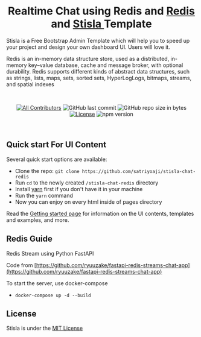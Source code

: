 
<h1 align="center">Realtime Chat using Redis and <a href="https://redis.io/">
    Redis
  </a>
  and 
  <a href="https://getstisla.com">
    Stisla
  </a>
  Template</h1>

<p>
  Stisla is a Free Bootstrap Admin Template which will help you to speed up your project and design your own dashboard UI. Users will love it.
</p>
<p>
  Redis is an in-memory data structure store, used as a distributed, in-memory key–value database, cache and message broker, with optional durability. Redis supports different kinds of abstract data structures, such as strings, lists, maps, sets, sorted sets, HyperLogLogs, bitmaps, streams, and spatial indexes
</p>
<br>
<span align="center">

[![All Contributors](https://img.shields.io/badge/all_contributors-22-orange.svg?style=flat-square)](#contributors-)
![GitHub last commit](https://img.shields.io/github/last-commit/stisla/stisla.svg)
![GitHub repo size in bytes](https://img.shields.io/github/repo-size/badges/shields.svg)
[![License](https://img.shields.io/github/license/stisla/stisla.svg)](LICENSE)
![npm version](https://badge.fury.io/js/yarn.svg)

</span>

<br>

## Quick start For UI Content

Several quick start options are available:

- Clone the repo: `git clone https://github.com/satriyoaji/stisla-chat-redis`
- Run `cd` to the newly created `/stisla-chat-redis` directory
- Install [yarn](https://yarnpkg.com) first if you don't have it in your machine
- Run the `yarn` command
- Now you can enjoy on every html inside of pages directory

Read the [Getting started page](https://getstisla.com/docs) for information on the UI contents, templates and examples, and more.

## Redis Guide

Redis Stream using Python FastAPI

Code from [https://github.com/ryuuzake/fastapi-redis-streams-chat-app](https://github.com/ryuuzake/fastapi-redis-streams-chat-app)

To start the server, use docker-compose

-  `docker-compose up -d --build`

## License
Stisla is under the [MIT License](LICENSE)

